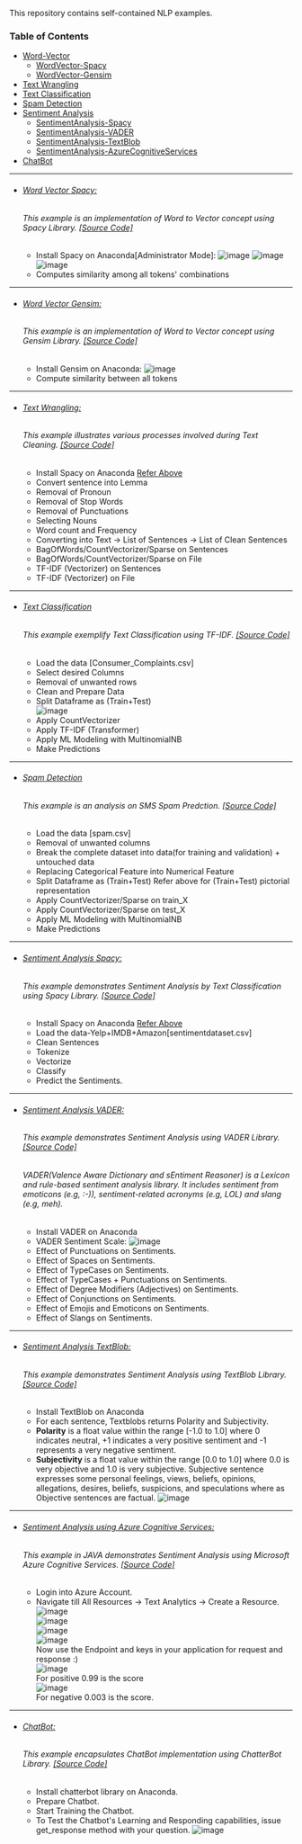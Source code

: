 This repository contains self-contained NLP examples.

### Table of Contents
- <a href='#word-vector'>Word-Vector</a> 
  - <a href='#word-vector-spacy'>WordVector-Spacy</a> 
  - <a href='#word-vector-gensim'>WordVector-Gensim</a> 
- <a href='#text-wrangling'>Text Wrangling</a> 
- <a href='#text-classification'>Text Classification</a>
- <a href='#spam-detection'>Spam Detection</a> 
- <a href='#sentiment-analysis'>Sentiment Analysis</a>
  - <a href='#sentiment-analysis-spacy'>SentimentAnalysis-Spacy</a>
  - <a href='#sentiment-analysis-vader'>SentimentAnalysis-VADER</a>
  - <a href='#sentiment-analysis-textblob'>SentimentAnalysis-TextBlob</a>
  - <a href='#sentiment-analysis-using-azure-cognitive-services'>SentimentAnalysis-AzureCognitiveServices</a>
- <a href='#chatbot'>ChatBot</a>  
  
<hr>
 

- ###### [Word Vector Spacy:](https://github.com/rahulvaish/NaturalLanguageProcessing-Python/blob/Word-Vector/Spacy-Word2Vec.ipynb)
   ###### This example is an implementation of Word to Vector concept using Spacy Library. [[Source Code]](https://github.com/rahulvaish/NaturalLanguageProcessing-Python/blob/Word-Vector/Spacy-Word2Vec.ipynb)  
  * Install Spacy on Anaconda[Administrator Mode]:
![image](https://user-images.githubusercontent.com/689226/50120718-83af1300-027c-11e9-85c1-7bacb4c129db.png)
![image](https://user-images.githubusercontent.com/689226/50121286-49df0c00-027e-11e9-9ab2-5a3e5875008b.png)
![image](https://user-images.githubusercontent.com/689226/50174045-228c4b80-031f-11e9-9546-c189b7f0acf8.png)
  * Computes similarity among all tokens' combinations
 

<hr> 
  
- ###### [Word Vector Gensim:](https://github.com/rahulvaish/NaturalLanguageProcessing-Python/blob/Word-Vector/Gensim-Word2Vec.ipynb)
   ###### This example is an implementation of Word to Vector concept using Gensim Library. [[Source Code]](https://github.com/rahulvaish/NaturalLanguageProcessing-Python/blob/Word-Vector/Gensim-Word2Vec.ipynb)
  * Install Gensim on Anaconda:
![image](https://user-images.githubusercontent.com/689226/50122009-bbb85500-0280-11e9-926b-7510761bcff8.png)
  * Compute similarity between all tokens
  
<hr>

- ###### [Text Wrangling:](https://github.com/rahulvaish/NaturalLanguageProcessing-Python/tree/TextWrangling)
   ###### This example illustrates various processes involved during Text Cleaning. [[Source Code]](https://github.com/rahulvaish/NaturalLanguageProcessing-Python/tree/TextWrangling)
  * Install Spacy on Anaconda [Refer Above](#word-vector-spacy)
  * Convert sentence into Lemma
  * Removal of Pronoun 
  * Removal of Stop Words
  * Removal of Punctuations
  * Selecting Nouns
  * Word count and Frequency
  * Converting into Text -> List of Sentences -> List of Clean Sentences
  * BagOfWords/CountVectorizer/Sparse on Sentences
  * BagOfWords/CountVectorizer/Sparse on File
  * TF-IDF (Vectorizer) on Sentences
  * TF-IDF (Vectorizer) on File

<hr>

- ###### [Text Classification](https://github.com/rahulvaish/NaturalLanguageProcessing-Python/tree/TextClassification) 
   ###### This example exemplify Text Classification using TF-IDF. [[Source Code]](https://github.com/rahulvaish/NaturalLanguageProcessing-Python/tree/TextClassification)
   * Load the data [Consumer_Complaints.csv]
   * Select desired Columns
   * Removal of unwanted rows
   * Clean and Prepare Data
   * Split Dataframe as (Train+Test) </br>
   ![image](https://user-images.githubusercontent.com/689226/50539512-7d3b6800-0ba7-11e9-8cfe-52646d7d3bad.png)
   * Apply CountVectorizer
   * Apply TF-IDF (Transformer)
   * Apply ML Modeling with MultinomialNB
   * Make Predictions


<hr>

- ###### [Spam Detection](https://github.com/rahulvaish/NaturalLanguageProcessing-Python/tree/SpamDetection) 
   ###### This example is an analysis on SMS Spam Predction. [[Source Code]](https://github.com/rahulvaish/NaturalLanguageProcessing-Python/tree/SpamDetection)
   * Load the data [spam.csv]
   * Removal of unwanted columns
   * Break the complete dataset into data(for training and validation) + untouched data
   * Replacing Categorical Feature into Numerical Feature
   * Split Dataframe as (Train+Test)
     Refer above for (Train+Test) pictorial representation
   * Apply CountVectorizer/Sparse on train_X
   * Apply CountVectorizer/Sparse on test_X
   * Apply ML Modeling with MultinomialNB
   * Make Predictions
   
   
<hr>

- ###### [Sentiment Analysis Spacy:](https://github.com/rahulvaish/NaturalLanguageProcessing-Python/tree/SentimentAnalysis/Spacy-TextClassification-SentimentAnalysis)
   ###### This example demonstrates Sentiment Analysis by Text Classification using Spacy Library. [[Source Code]](https://github.com/rahulvaish/NaturalLanguageProcessing-Python/tree/SentimentAnalysis/Spacy-TextClassification-SentimentAnalysis)
   * Install Spacy on Anaconda [Refer Above](#word-vector-spacy)
   * Load the data-Yelp+IMDB+Amazon[sentimentdataset.csv]
   * Clean Sentences
   * Tokenize
   * Vectorize
   * Classify
   * Predict the Sentiments.

<hr>

- ###### [Sentiment Analysis VADER:](https://github.com/rahulvaish/NaturalLanguageProcessing-Python/tree/SentimentAnalysis/VADER-SentimentAnalysis)
   ###### This example demonstrates Sentiment Analysis using VADER Library. [[Source Code]](https://github.com/rahulvaish/NaturalLanguageProcessing-Python/tree/SentimentAnalysis/VADER-SentimentAnalysis)
   ######  VADER(Valence Aware Dictionary and sEntiment Reasoner) is a Lexicon and rule-based sentiment analysis library. It includes sentiment from emoticons (e.g, :-)), sentiment-related acronyms (e.g, LOL) and slang (e.g, meh). 
   * Install VADER on Anaconda
   * VADER Sentiment Scale:
  ![image](https://user-images.githubusercontent.com/689226/50122967-ddb3d680-0284-11e9-9a47-d59e8fdcb340.png)
   * Effect of Punctuations on Sentiments.
   * Effect of Spaces on Sentiments.
   * Effect of TypeCases on Sentiments.
   * Effect of TypeCases + Punctuations on Sentiments.
   * Effect of Degree Modifiers (Adjectives) on Sentiments.
   * Effect of Conjunctions on Sentiments.
   * Effect of Emojis and Emoticons on Sentiments.
   * Effect of Slangs on Sentiments.

<hr>

- ###### [Sentiment Analysis TextBlob:](https://github.com/rahulvaish/NaturalLanguageProcessing-Python/tree/SentimentAnalysis/TextBlob-SentimentAnalysis)
   ###### This example demonstrates Sentiment Analysis using TextBlob Library. [[Source Code]](https://github.com/rahulvaish/NaturalLanguageProcessing-Python/tree/SentimentAnalysis/TextBlob-SentimentAnalysis)
   * Install TextBlob on Anaconda 
   * For each sentence, Textblobs returns Polarity and Subjectivity.  
   * **Polarity** is a float value within the range [-1.0 to 1.0] where 0 indicates neutral, +1 indicates a very positive sentiment and -1    represents a very negative sentiment.
   * **Subjectivity** is a float value within the range [0.0 to 1.0] where 0.0 is very objective and 1.0 is very subjective. Subjective  sentence expresses some personal feelings, views, beliefs, opinions, allegations, desires, beliefs, suspicions, and speculations where as Objective sentences are factual.
  ![image](https://user-images.githubusercontent.com/689226/50123800-29b44a80-0288-11e9-88ff-1fded1de452e.png)


<hr>

- ###### [Sentiment Analysis using Azure Cognitive Services:](https://github.com/rahulvaish/NaturalLanguageProcessing-Python/tree/SentimentAnalysis/AzureCognitiveServices-SentimentAnalysis)
   ###### This example in JAVA demonstrates Sentiment Analysis using Microsoft Azure Cognitive Services. [[Source Code]](https://github.com/rahulvaish/NaturalLanguageProcessing-Python/tree/SentimentAnalysis/AzureCognitiveServices-SentimentAnalysis)
   * Login into Azure Account.
   * Navigate till All Resources -> Text Analytics -> Create a Resource. </br>
    ![image](https://user-images.githubusercontent.com/689226/53398131-e1738000-39ce-11e9-99a0-13292017742b.png) </br>
    ![image](https://user-images.githubusercontent.com/689226/53398135-e3d5da00-39ce-11e9-8f11-2f6ea49d5f45.png) </br>
    ![image](https://user-images.githubusercontent.com/689226/53398140-e6d0ca80-39ce-11e9-9322-f0463033a73f.png) </br>
    ![image](https://user-images.githubusercontent.com/689226/53398146-ea645180-39ce-11e9-9295-dc9b9725169d.png) </br>
    Now use the Endpoint and keys in your application for request and response :)  </br>
    ![image](https://user-images.githubusercontent.com/689226/53398152-edf7d880-39ce-11e9-9357-cd22716df327.png) </br>
    For positive 0.99 is the score </br>
    ![image](https://user-images.githubusercontent.com/689226/53398163-f51ee680-39ce-11e9-9b9b-de77a73e5e03.png) </br>
    For negative 0.003 is the score. </br>

<hr>

- ###### [ChatBot:](https://github.com/rahulvaish/NaturalLanguageProcessing-Python/tree/ChatBot)
   ###### This example encapsulates ChatBot implementation using ChatterBot Library. [[Source Code]](https://github.com/rahulvaish/NaturalLanguageProcessing-Python/tree/ChatBot)
   * Install chatterbot library on Anaconda.
   * Prepare Chatbot.
   * Start Training the Chatbot.
   * To Test the Chatbot's Learning and Responding capabilities, issue get_response method with your question.
  ![image](https://user-images.githubusercontent.com/689226/50122157-4b5e0380-0281-11e9-8505-346ed795bec2.png)
